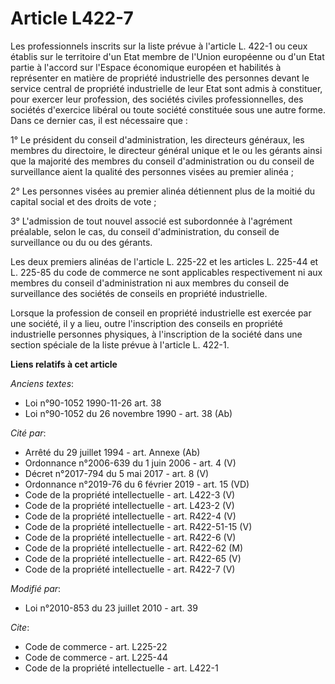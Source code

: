 # Article L422-7

Les professionnels inscrits sur la liste prévue à l'article L. 422-1 ou ceux établis sur le territoire d'un Etat membre de
l'Union européenne ou d'un Etat partie à l'accord sur l'Espace économique européen et habilités à représenter en matière de
propriété industrielle des personnes devant le service central de propriété industrielle de leur Etat sont admis à
constituer, pour exercer leur profession, des sociétés civiles professionnelles, des sociétés d'exercice libéral ou toute
société constituée sous une autre forme. Dans ce dernier cas, il est nécessaire que : 

1° Le président du conseil d'administration, les directeurs généraux, les membres du directoire, le directeur général unique
et le ou les gérants ainsi que la majorité des membres du conseil d'administration ou du conseil de surveillance aient la
qualité des personnes visées au premier alinéa ; 

2° Les personnes visées au premier alinéa détiennent plus de la moitié du capital social et des droits de vote ; 

3° L'admission de tout nouvel associé est subordonnée à l'agrément préalable, selon le cas, du conseil d'administration, du
conseil de surveillance ou du ou des gérants. 

Les deux premiers alinéas de l'article L. 225-22 et les articles L. 225-44 et L. 225-85 du code de commerce ne sont
applicables respectivement ni aux membres du conseil d'administration ni aux membres du conseil de surveillance des sociétés
de conseils en propriété industrielle. 

Lorsque la profession de conseil en propriété industrielle est exercée par une société, il y a lieu, outre l'inscription des
conseils en propriété industrielle personnes physiques, à l'inscription de la société dans une section spéciale de la liste
prévue à l'article L. 422-1.

**Liens relatifs à cet article**

_Anciens textes_:

  - Loi n°90-1052 1990-11-26 art. 38
  - Loi n°90-1052 du 26 novembre 1990 - art. 38 (Ab)

_Cité par_:

  - Arrêté du 29 juillet 1994 - art. Annexe (Ab)
  - Ordonnance n°2006-639 du 1 juin 2006 - art. 4 (V)
  - Décret n°2017-794 du 5 mai 2017 - art. 8 (V)
  - Ordonnance n°2019-76 du 6 février 2019 - art. 15 (VD)
  - Code de la propriété intellectuelle - art. L422-3 (V)
  - Code de la propriété intellectuelle - art. L423-2 (V)
  - Code de la propriété intellectuelle - art. R422-4 (V)
  - Code de la propriété intellectuelle - art. R422-51-15 (V)
  - Code de la propriété intellectuelle - art. R422-6 (V)
  - Code de la propriété intellectuelle - art. R422-62 (M)
  - Code de la propriété intellectuelle - art. R422-65 (V)
  - Code de la propriété intellectuelle - art. R422-7 (V)

_Modifié par_:

  - Loi n°2010-853 du 23 juillet 2010 - art. 39

_Cite_:

  - Code de commerce - art. L225-22
  - Code de commerce - art. L225-44
  - Code de la propriété intellectuelle - art. L422-1

